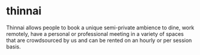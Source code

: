 # thinnai
 Thinnai allows people to book a unique semi-private ambience to dine, work remotely, have a personal or professional meeting in a variety of spaces that are crowdsourced by us and can be rented on an hourly or per session basis.
